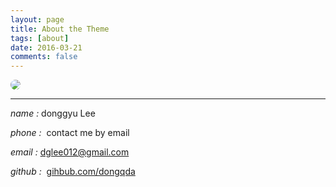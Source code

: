 ```yaml
---
layout: page
title: About the Theme
tags: [about]
date: 2016-03-21
comments: false
---
```


<img src="http://dy.gnch.or.kr/img/no-image.jpg" style="border-radius:150px;">

<hr>

<i class="fas fa-envelope-square">name : </i>donggyu Lee

<i class="fas fa-phone">phone : </i> contact me by email

<i class="fas fa-envelope-square">email :</i> dglee012@gmail.com

<i class="fab fa-github">github : </i> [gihbub.com/dongqda](https://github.com/dongqda)






